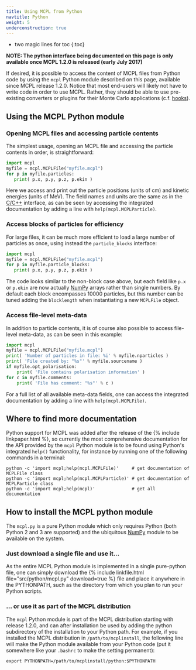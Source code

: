 ```yaml
---
title: Using MCPL from Python
navtitle: Python
weight: 5
underconstruction: true
---
```


- two magic lines for toc
{:toc}


**NOTE: The python interface being documented on this page is only available once MCPL 1.2.0 is released (early July 2017)**

If desired, it is possible to access the content of MCPL files from Python code
by using the `mcpl` Python module described on this page, available since MCPL
release 1.2.0. Notice that most end-users will likely not have to write code in
order to use MCPL. Rather, they should be able to use pre-existing converters or
plugins for their Monte Carlo applications (c.f. [hooks](LOCAL:hooks/)).


## Using the MCPL Python module

### Opening MCPL files and accessing particle contents

The simplest usage, opening an MCPL file and accessing the particle contents in
order, is straightforward:

```python
import mcpl
myfile = mcpl.MCPLFile("myfile.mcpl")
for p in myfile.particles:
   print( p.x, p.y, p.z, p.ekin )
```

Here we access and print out the particle positions (units of cm) and kinetic
energies (units of MeV). The field names and units are the same as in the
[C/C++](LOCAL:usage_c/) interface, as can be seen by accessing the integrated
documentation by adding a line with `help(mcpl.MCPLParticle)`.


### Access blocks of particles for efficiency

For large files, it can be much more efficient to load a large number of
particles as once, using instead the `particle_blocks` interface:

```python
import mcpl
myfile = mcpl.MCPLFile("myfile.mcpl")
for p in myfile.particle_blocks:
   print( p.x, p.y, p.z, p.ekin )
```

The code looks similar to the non-block case above, but each field like `p.x` or
`p.ekin` are now actually [NumPy](http://www.numpy.org/) arrays rather than
single numbers. By default each block encompasses 10000 particles, but this
number can be tuned adding the `blocklength` when instantiating a new `MCPLFile`
object.

### Access file-level meta-data

In addition to particle contents, it is of course also possible to access
file-level meta-data, as can be seen in this example:

```python
import mcpl
myfile = mcpl.MCPLFile("myfile.mcpl")
print( 'Number of particles in file: %i' % myfile.nparticles )
print( 'File created by: "%s"' % myfile.sourcename )
if myfile.opt_polarisation:
    print( 'File contains polarisation information' )
for c in myfile.comments:
    print( 'File has comment: "%s"' % c )
```

For a full list of all available meta-data fields, one can access the integrated
documentation by adding a line with `help(mcpl.MCPLFile)`.

## Where to find more documentation

Python support for MCPL was added after the release of the {% include
linkpaper.html %}, so currently the most comprehensive documentation for the API
provided by the `mcpl` Python module is to be found using Python's integrated
`help()` functionality, for instance by running one of the following commands in
a terminal:

```shell
python -c 'import mcpl;help(mcpl.MCPLFile)'     # get documentation of MCPLFile class
python -c 'import mcpl;help(mcpl.MCPLParticle)' # get documentation of MCPLParticle class
python -c 'import mcpl;help(mcpl)'              # get all documentation
```

## How to install the MCPL python module

The `mcpl.py` is a pure Python module which only requires Python (both Python 2
and 3 are supported) and the ubiquitous [NumPy](http://www.numpy.org/) module to
be available on the system.

### Just download a single file and use it...

As the entire MCPL Python module is implemented in a single pure-python file,
one can simply download the {% include linkfile.html file="src/python/mcpl.py"
download=true %} file and place it anywhere in the PYTHONPATH, such as the
directory from which you plan to run your Python scripts.

### ... or use it as part of the MCPL distribution
The `mcpl` Python module is part of the MCPL distribution starting with release
1.2.0, and can after installation be used by adding the python subdirectory of
the installation to your Python path. For example, if you installed the MCPL
distribution in `/path/to/mcplinstall`, the following line will make the Python
module available from your Python code (put it somewhere like your `.bashrc` to
make the setting permanent):

```shell
export PYTHONPATH=/path/to/mcplinstall/python:$PYTHONPATH
```
